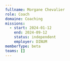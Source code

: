 ```yaml
---
fullname: Morgane Chevalier
role: Coach
domaine: Coaching
missions:
  - start: 2024-01-12
    end: 2024-09-12
    status: independent
    employer: DINUM
memberType: beta
teams: []
---
```

